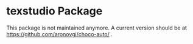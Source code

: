 # texstudio Package
This package is not maintained anymore.
A current version should be at https://github.com/aronovgj/choco-auto/ .
